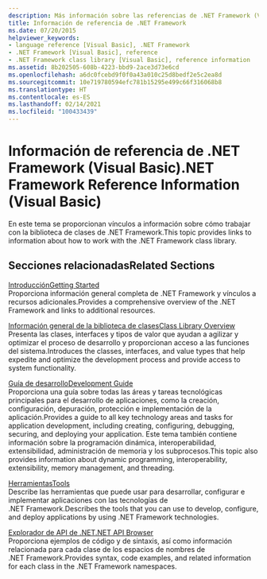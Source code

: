 ```yaml
---
description: Más información sobre las referencias de .NET Framework (Visual Basic)
title: Información de referencia de .NET Framework
ms.date: 07/20/2015
helpviewer_keywords:
- language reference [Visual Basic], .NET Framework
- .NET Framework [Visual Basic], reference
- .NET Framework class library [Visual Basic], reference information
ms.assetid: 8b202505-608b-4223-bbd9-2ace3d73e6cd
ms.openlocfilehash: a6dc0fcebd9f0f0a43a010c25d8bedf2e5c2ea8d
ms.sourcegitcommit: 10e719780594efc781b15295e499c66f316068b8
ms.translationtype: HT
ms.contentlocale: es-ES
ms.lasthandoff: 02/14/2021
ms.locfileid: "100433439"
---
```

# <a name="net-framework-reference-information-visual-basic"></a><span data-ttu-id="3c358-103">Información de referencia de .NET Framework (Visual Basic)</span><span class="sxs-lookup"><span data-stu-id="3c358-103">.NET Framework Reference Information (Visual Basic)</span></span>

<span data-ttu-id="3c358-104">En este tema se proporcionan vínculos a información sobre cómo trabajar con la biblioteca de clases de .NET Framework.</span><span class="sxs-lookup"><span data-stu-id="3c358-104">This topic provides links to information about how to work with the .NET Framework class library.</span></span>  
  
## <a name="related-sections"></a><span data-ttu-id="3c358-105">Secciones relacionadas</span><span class="sxs-lookup"><span data-stu-id="3c358-105">Related Sections</span></span>  

 [<span data-ttu-id="3c358-106">Introducción</span><span class="sxs-lookup"><span data-stu-id="3c358-106">Getting Started</span></span>](../../framework/get-started/index.md)  
 <span data-ttu-id="3c358-107">Proporciona información general completa de .NET Framework y vínculos a recursos adicionales.</span><span class="sxs-lookup"><span data-stu-id="3c358-107">Provides a comprehensive overview of the .NET Framework and links to additional resources.</span></span>  
  
 [<span data-ttu-id="3c358-108">Información general de la biblioteca de clases</span><span class="sxs-lookup"><span data-stu-id="3c358-108">Class Library Overview</span></span>](../../standard/class-library-overview.md)  
 <span data-ttu-id="3c358-109">Presenta las clases, interfaces y tipos de valor que ayudan a agilizar y optimizar el proceso de desarrollo y proporcionan acceso a las funciones del sistema.</span><span class="sxs-lookup"><span data-stu-id="3c358-109">Introduces the classes, interfaces, and value types that help expedite and optimize the development process and provide access to system functionality.</span></span>  
  
 [<span data-ttu-id="3c358-110">Guía de desarrollo</span><span class="sxs-lookup"><span data-stu-id="3c358-110">Development Guide</span></span>](../../framework/development-guide.md)  
 <span data-ttu-id="3c358-111">Proporciona una guía sobre todas las áreas y tareas tecnológicas principales para el desarrollo de aplicaciones, como la creación, configuración, depuración, protección e implementación de la aplicación.</span><span class="sxs-lookup"><span data-stu-id="3c358-111">Provides a guide to all key technology areas and tasks for application development, including creating, configuring, debugging, securing, and deploying your application.</span></span> <span data-ttu-id="3c358-112">Este tema también contiene información sobre la programación dinámica, interoperabilidad, extensibilidad, administración de memoria y los subprocesos.</span><span class="sxs-lookup"><span data-stu-id="3c358-112">This topic also provides information about dynamic programming, interoperability, extensibility, memory management, and threading.</span></span>  
  
 [<span data-ttu-id="3c358-113">Herramientas</span><span class="sxs-lookup"><span data-stu-id="3c358-113">Tools</span></span>](../../framework/tools/index.md)  
 <span data-ttu-id="3c358-114">Describe las herramientas que puede usar para desarrollar, configurar e implementar aplicaciones con las tecnologías de .NET Framework.</span><span class="sxs-lookup"><span data-stu-id="3c358-114">Describes the tools that you can use to develop, configure, and deploy applications by using .NET Framework technologies.</span></span>  
  
 [<span data-ttu-id="3c358-115">Explorador de API de .NET</span><span class="sxs-lookup"><span data-stu-id="3c358-115">.NET API Browser</span></span>](../../../api/index.md)  
 <span data-ttu-id="3c358-116">Proporciona ejemplos de código y de sintaxis, así como información relacionada para cada clase de los espacios de nombres de .NET Framework.</span><span class="sxs-lookup"><span data-stu-id="3c358-116">Provides syntax, code examples, and related information for each class in the .NET Framework namespaces.</span></span>
